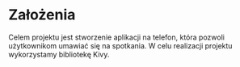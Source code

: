 # Założenia #

Celem projektu jest stworzenie aplikacji na telefon, która pozwoli użytkownikom umawiać się na spotkania. W celu realizacji projektu wykorzystamy bibliotekę Kivy.
